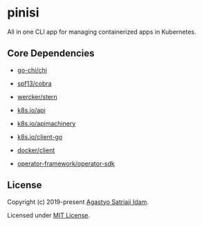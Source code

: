 # pinisi
All in one CLI app for managing containerized apps in Kubernetes. 

## Core Dependencies

* [go-chi/chi](https://github.com/go-chi/chi)

* [spf13/cobra](https://github.com/spf13/cobra)

* [wercker/stern](https://github.com/wercker/stern)

* [k8s.io/api](https://github.com/kubernetes/api)

* [k8s.io/apimachinery](https://github.com/kubernetes/apimachinery)

* [k8s.io/client-go](https://github.com/kubernetes/client-go)

* [docker/client](https://github.com/docker/docker/client)

* [operator-framework/operator-sdk](https://github.com/operator-framework/operator-sdk)

## License

Copyright (c) 2019-present [Agastyo Satriaji Idam](https://github.com/satriajidam).

Licensed under [MIT License](./LICENSE).
